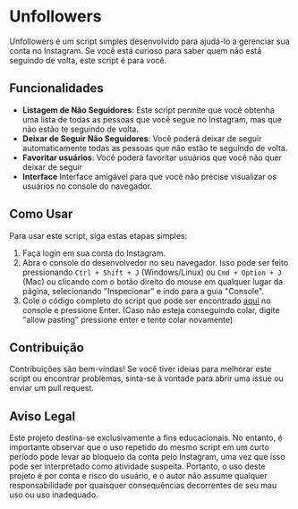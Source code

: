 # Unfollowers

Unfollowers é um script simples desenvolvido para ajudá-lo a gerenciar sua conta no Instagram. Se você está curioso para saber quem não está seguindo de volta, este script é para você.

## Funcionalidades

- **Listagem de Não Seguidores**: Este script permite que você obtenha uma lista de todas as pessoas que você segue no Instagram, mas que não estão te seguindo de volta.
- **Deixar de Seguir Não Seguidores**: Você poderá deixar de seguir automaticamente todas as pessoas que não estão te seguindo de volta.
- **Favoritar usuários**: Você poderá favoritar usuários que você não quer deixar de seguir
- **Interface** Interface amigável para que você não precise visualizar os usuários no console do navegador.

## Como Usar

Para usar este script, siga estas etapas simples:

1. Faça login em sua conta do Instagram.
2. Abra o console do desenvolvedor no seu navegador. Isso pode ser feito pressionando `Ctrl + Shift + J` (Windows/Linux) ou `Cmd + Option + J` (Mac) ou clicando com o botão direito do mouse em qualquer lugar da página, selecionando "Inspecionar" e indo para a guia "Console".
3. Cole o código completo do script que pode ser encontrado [aqui](https://raw.githubusercontent.com/firefliesout/unfollowers-bundle/main/bundle.min.js) no console e pressione Enter. (Caso não esteja conseguindo colar, digite "allow pasting" pressione enter e tente colar novamente)

## Contribuição

Contribuições são bem-vindas! Se você tiver ideias para melhorar este script ou encontrar problemas, sinta-se à vontade para abrir uma issue ou enviar um pull request.

## Aviso Legal

Este projeto destina-se exclusivamente a fins educacionais. No entanto, é importante observar que o uso repetido do mesmo script em um curto período pode levar ao bloqueio da conta pelo Instagram, uma vez que isso pode ser interpretado como atividade suspeita. Portanto, o uso deste projeto é por conta e risco do usuário, e o autor não assume qualquer responsabilidade por quaisquer consequências decorrentes de seu mau uso ou uso inadequado.
